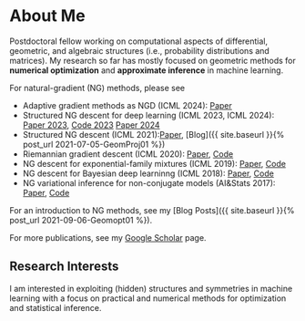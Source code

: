 # About Me

Postdoctoral fellow working on computational aspects of differential, geometric, and algebraic structures (i.e., probability distributions and matrices). My research so far has mostly focused on geometric methods for **numerical optimization** and **approximate inference** in machine learning.


For natural-gradient (NG) methods, please see 
* Adaptive gradient methods as NGD (ICML 2024): [Paper](https://arxiv.org/abs/2402.03496)
* Structured NG descent for deep learning (ICML 2023, ICML 2024): [Paper 2023](https://arxiv.org/abs/2302.09738), [Code 2023](https://github.com/yorkerlin/StructuredNGD-DL)  [Paper 2024](https://arxiv.org/abs/2312.05705) 
* Structured NG descent (ICML 2021):[Paper](https://arxiv.org/abs/2102.07405), [Blog]({{ site.baseurl }}{% post_url 2021-07-05-GeomProj01 %})
* Riemannian gradient descent (ICML 2020): [Paper](https://arxiv.org/abs/2002.10060), [Code](https://github.com/yorkerlin/iBayesLRule)
* NG descent for exponential-family mixtures (ICML 2019): [Paper](https://arxiv.org/abs/1906.02914), [Code](https://github.com/yorkerlin/VB-MixEF)
* NG descent for Bayesian deep learninng (ICML 2018): [Paper](https://arxiv.org/abs/1806.04854), [Code](https://github.com/emtiyaz/vadam)
* NG variational inference for non-conjugate models (AI&Stats 2017): [Paper](https://arxiv.org/abs/1703.04265), [Code](https://github.com/emtiyaz/cvi)


For an introduction to NG methods, see my [Blog Posts]({{ site.baseurl }}{% post_url 2021-09-06-Geomopt01 %}).

For more publications, see my [Google Scholar](https://scholar.google.com/citations?user=sGl6muoAAAAJ&hl=en) page.

<!--I review papers from conferences ([ICML](https://icml.cc/), [NeurIPS](https://nips.cc/), [ICLR](https://iclr.cc/), [AI&Stats](https://aistats.org/)), journals ([JMLR](https://www.jmlr.org/), [Information Geometry (Springer)](https://www.springer.com/journal/41884)), and workshops ([Optimization for Machine Learning](https://opt-ml.org/), [Advances in Approximate Bayesian Inference](http://approximateinference.org/)).-->

## Research Interests

I am interested in exploiting (hidden) structures and symmetries in machine learning with a focus on practical and numerical methods for optimization and statistical inference.

<!--## News-->

<!--{% include news.html %}-->
<!--[Click here for all news](/news/)-->


